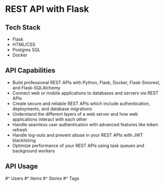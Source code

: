 # REST API with Flask
## Tech Stack
 - Flask
 - HTML/CSS
 - Postgres SQL
 - Docker
 ## API Capabilities
 - Build professional REST APIs with Python, Flask, Docker, Flask-Smorest, and Flask-SQLAlchemy
 - Connect web or mobile applications to databases and servers via REST APIs
 - Create secure and reliable REST APIs which include authentication, deployments, and database migrations
 - Understand the different layers of a web server and how web applications interact with each other
 - Handle seamless user authentication with advanced features like token refresh
 - Handle log-outs and prevent abuse in your REST APIs with JWT blacklisting
 - Optimize performance of your REST APIs using task queues and background workers
 
 ## API Usage
  #^ Users
  #^ Items
  #^ Stores
  #^ Tags
  
